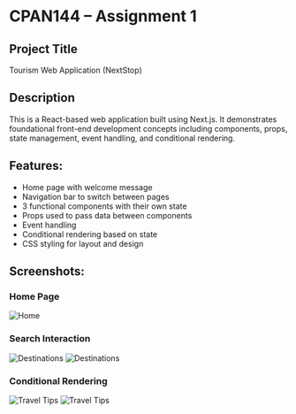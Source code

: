 # CPAN144 – Assignment 1

## Project Title
Tourism Web Application (NextStop)

## Description
This is a React-based web application built using Next.js. It demonstrates foundational front-end development concepts including components, props, state management, event handling, and conditional rendering.

## Features:

-  Home page with welcome message
-  Navigation bar to switch between pages
-  3 functional components with their own state
-  Props used to pass data between components
-  Event handling 
-  Conditional rendering based on state
-  CSS styling for layout and design

## Screenshots:

### Home Page
![Home](./screenshots/Homepage.png)

### Search Interaction
![Destinations](./screenshots/Destination1.png)
![Destinations](./screenshots/Destination2.png)

### Conditional Rendering
![Travel Tips](./screenshots/Tips1.png)
![Travel Tips](./screenshots/Tips2.png)
